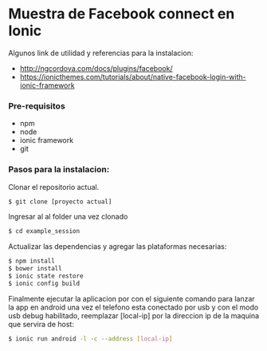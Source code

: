 # Muestra de Facebook connect en Ionic

Algunos link de utilidad y referencias para la instalacion:

  - http://ngcordova.com/docs/plugins/facebook/
  - https://ionicthemes.com/tutorials/about/native-facebook-login-with-ionic-framework

### Pre-requisitos

- npm
- node
- ionic framework
- git

### Pasos para la instalacion:

Clonar el repositorio actual.

```sh
$ git clone [proyecto actual]
```

Ingresar al al folder una vez clonado

```sh
$ cd example_session
```

Actualizar las dependencias y agregar las plataformas necesarias:

```sh
$ npm install
$ bower install
$ ionic state restore
$ ionic config build
```

Finalmente ejecutar la aplicacion por con el siguiente comando para lanzar la app en android una vez el telefono esta conectado por usb y con el modo usb debug habilitado, reemplazar [local-ip] por la direccion ip de la maquina que servira de host:

```sh
$ ionic run android -l -c --address [local-ip]
```
